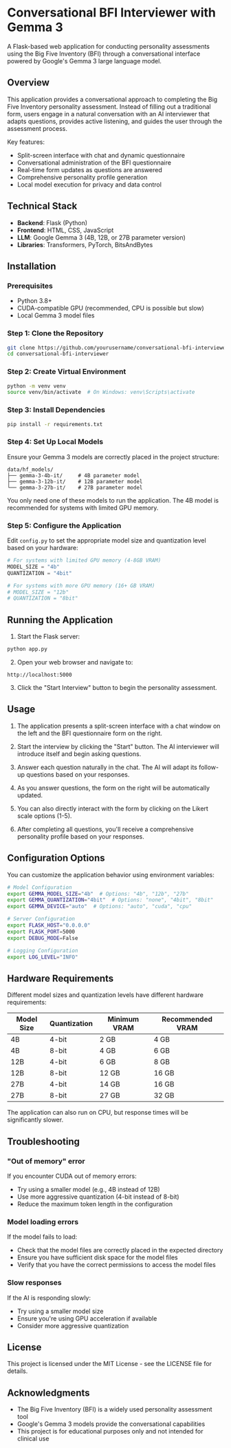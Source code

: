 # Conversational BFI Interviewer with Gemma 3

A Flask-based web application for conducting personality assessments using the Big Five Inventory (BFI) through a conversational interface powered by Google's Gemma 3 large language model.

## Overview

This application provides a conversational approach to completing the Big Five Inventory personality assessment. Instead of filling out a traditional form, users engage in a natural conversation with an AI interviewer that adapts questions, provides active listening, and guides the user through the assessment process.

Key features:
- Split-screen interface with chat and dynamic questionnaire
- Conversational administration of the BFI questionnaire
- Real-time form updates as questions are answered
- Comprehensive personality profile generation
- Local model execution for privacy and data control

## Technical Stack

- **Backend**: Flask (Python)
- **Frontend**: HTML, CSS, JavaScript
- **LLM**: Google Gemma 3 (4B, 12B, or 27B parameter version)
- **Libraries**: Transformers, PyTorch, BitsAndBytes

## Installation

### Prerequisites

- Python 3.8+
- CUDA-compatible GPU (recommended, CPU is possible but slow)
- Local Gemma 3 model files

### Step 1: Clone the Repository

```bash
git clone https://github.com/yourusername/conversational-bfi-interviewer.git
cd conversational-bfi-interviewer
```

### Step 2: Create Virtual Environment

```bash
python -m venv venv
source venv/bin/activate  # On Windows: venv\Scripts\activate
```

### Step 3: Install Dependencies

```bash
pip install -r requirements.txt
```

### Step 4: Set Up Local Models

Ensure your Gemma 3 models are correctly placed in the project structure:

```
data/hf_models/
├── gemma-3-4b-it/     # 4B parameter model
├── gemma-3-12b-it/    # 12B parameter model
└── gemma-3-27b-it/    # 27B parameter model
```

You only need one of these models to run the application. The 4B model is recommended for systems with limited GPU memory.

### Step 5: Configure the Application

Edit `config.py` to set the appropriate model size and quantization level based on your hardware:

```python
# For systems with limited GPU memory (4-8GB VRAM)
MODEL_SIZE = "4b"
QUANTIZATION = "4bit"

# For systems with more GPU memory (16+ GB VRAM)
# MODEL_SIZE = "12b"
# QUANTIZATION = "8bit"
```

## Running the Application

1. Start the Flask server:

```bash
python app.py
```

2. Open your web browser and navigate to:

```
http://localhost:5000
```

3. Click the "Start Interview" button to begin the personality assessment.

## Usage

1. The application presents a split-screen interface with a chat window on the left and the BFI questionnaire form on the right.

2. Start the interview by clicking the "Start" button. The AI interviewer will introduce itself and begin asking questions.

3. Answer each question naturally in the chat. The AI will adapt its follow-up questions based on your responses.

4. As you answer questions, the form on the right will be automatically updated.

5. You can also directly interact with the form by clicking on the Likert scale options (1-5).

6. After completing all questions, you'll receive a comprehensive personality profile based on your responses.

## Configuration Options

You can customize the application behavior using environment variables:

```bash
# Model Configuration
export GEMMA_MODEL_SIZE="4b"  # Options: "4b", "12b", "27b"
export GEMMA_QUANTIZATION="4bit"  # Options: "none", "4bit", "8bit"
export GEMMA_DEVICE="auto"  # Options: "auto", "cuda", "cpu"

# Server Configuration
export FLASK_HOST="0.0.0.0"
export FLASK_PORT=5000
export DEBUG_MODE=False

# Logging Configuration
export LOG_LEVEL="INFO"
```

## Hardware Requirements

Different model sizes and quantization levels have different hardware requirements:

| Model Size | Quantization | Minimum VRAM | Recommended VRAM |
|------------|--------------|--------------|------------------|
| 4B         | 4-bit        | 2 GB         | 4 GB             |
| 4B         | 8-bit        | 4 GB         | 6 GB             |
| 12B        | 4-bit        | 6 GB         | 8 GB             |
| 12B        | 8-bit        | 12 GB        | 16 GB            |
| 27B        | 4-bit        | 14 GB        | 16 GB            |
| 27B        | 8-bit        | 27 GB        | 32 GB            |

The application can also run on CPU, but response times will be significantly slower.

## Troubleshooting

### "Out of memory" error

If you encounter CUDA out of memory errors:
- Try using a smaller model (e.g., 4B instead of 12B)
- Use more aggressive quantization (4-bit instead of 8-bit)
- Reduce the maximum token length in the configuration

### Model loading errors

If the model fails to load:
- Check that the model files are correctly placed in the expected directory
- Ensure you have sufficient disk space for the model files
- Verify that you have the correct permissions to access the model files

### Slow responses

If the AI is responding slowly:
- Try using a smaller model size
- Ensure you're using GPU acceleration if available
- Consider more aggressive quantization

## License

This project is licensed under the MIT License - see the LICENSE file for details.

## Acknowledgments

- The Big Five Inventory (BFI) is a widely used personality assessment tool
- Google's Gemma 3 models provide the conversational capabilities
- This project is for educational purposes only and not intended for clinical use
